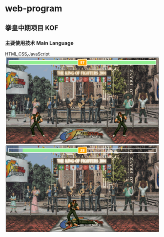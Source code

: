 # web-program
## 拳皇中期项目 KOF
### 主要使用技术 Main Language
HTML,CSS,JavaScript
![show1](https://github.com/YGeorgeDL/web-program/blob/KOF/templates/show2.png)
![show2](https://github.com/YGeorgeDL/web-program/blob/KOF/templates/show1.png)

